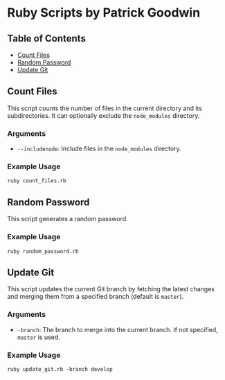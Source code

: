 # Ruby Scripts by Patrick Goodwin

## Table of Contents
- [Count Files](#count-files)
- [Random Password](#random-password)
- [Update Git](#update-git)

## Count Files
This script counts the number of files in the current directory and its subdirectories. It can optionally exclude the `node_modules` directory.

### Arguments
- `--includenode`: Include files in the `node_modules` directory.

### Example Usage
```
ruby count_files.rb
```

## Random Password
This script generates a random password.

### Example Usage
```
ruby random_password.rb
```

## Update Git
This script updates the current Git branch by fetching the latest changes and merging them from a specified branch (default is `master`).

### Arguments
- `-branch`: The branch to merge into the current branch. If not specified, `master` is used.

### Example Usage
```
ruby update_git.rb -branch develop
```
